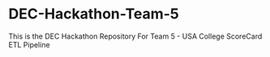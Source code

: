 # DEC-Hackathon-Team-5
This is the DEC Hackathon Repository For Team 5 - USA College ScoreCard ETL Pipeline

